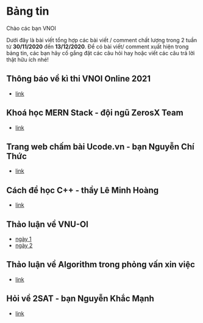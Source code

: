 # Bảng tin 
Chào các bạn VNOI 

Dưới đây là bài viết tổng hợp các bài viết / comment chất lượng trong 2 tuần từ **30/11/2020** đến **13/12/2020**. Để có bài viết/ comment xuất hiện trong bảng tin, các bạn hãy cố gắng đặt các câu hỏi hay hoặc viết các câu trả lời thật hữu ích nhé! 

## Thông báo về kì thi VNOI Online 2021 
* [link](https://www.facebook.com/groups/VNOIForum/permalink/3773270639360409/)

## Khoá học MERN Stack - đội ngũ ZerosX Team 
* [link](https://www.facebook.com/groups/VNOIForum/permalink/3756550771032396/)

## Trang web chấm bài Ucode.vn - bạn Nguyễn Chí Thức 
* [link](https://www.facebook.com/groups/VNOIForum/permalink/3753237181363755/)

## Cách để học C++ - thầy Lê Minh Hoàng
* [link](https://www.facebook.com/groups/VNOIForum/permalink/3775548505799289/?comment_id=3775670942453712)

## Thảo luận về VNU-OI 
* [ngày 1](https://www.facebook.com/groups/VNOIForum/permalink/3770336186320521/)
* [ngày 2](https://www.facebook.com/groups/VNOIForum/permalink/3772943762726430/)

## Thảo luận về Algorithm trong phỏng vấn xin việc
* [link](https://www.facebook.com/groups/VNOIForum/permalink/3757390337615106/) 

## Hỏi về 2SAT - bạn Nguyễn Khắc Mạnh 
* [link](https://www.facebook.com/groups/VNOIForum/permalink/3754618187892321/)